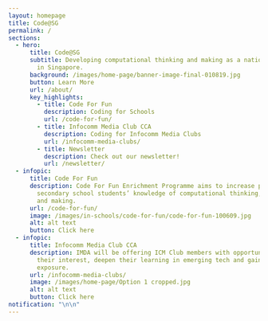 ```yaml
---
layout: homepage
title: Code@SG
permalink: /
sections:
  - hero:
      title: Code@SG
      subtitle: Developing computational thinking and making as a national capability
        in Singapore.
      background: /images/home-page/banner-image-final-010819.jpg
      button: Learn More
      url: /about/
      key_highlights:
        - title: Code For Fun
          description: Coding for Schools
          url: /code-for-fun/
        - title: Infocomm Media Club CCA
          description: Coding for Infocomm Media Clubs
          url: /infocomm-media-clubs/
        - title: Newsletter
          description: Check out our newsletter!
          url: /newsletter/
  - infopic:
      title: Code For Fun
      description: Code For Fun Enrichment Programme aims to increase primary and
        secondary school students’ knowledge of computational thinking, coding
        and making.
      url: /code-for-fun/
      image: /images/in-schools/code-for-fun/code-for-fun-100609.jpg
      alt: alt text
      button: Click here
  - infopic:
      title: Infocomm Media Club CCA
      description: IMDA will be offering ICM Club members with opportunities to pursue
        their interest, deepen their learning in emerging tech and gain industry
        exposure.
      url: /infocomm-media-clubs/
      image: /images/home-page/Option 1 cropped.jpg
      alt: alt text
      button: Click here
notification: "\n\n"
---
```

